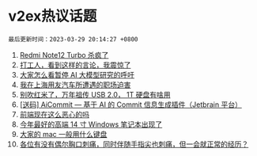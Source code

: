 # v2ex热议话题

`最后更新时间：2023-03-29 20:14:27 +0800`

1. [Redmi Note12 Turbo 杀疯了](https://www.v2ex.com/t/927951)
1. [打工人，看到这样的言论，我震惊了](https://www.v2ex.com/t/928102)
1. [大家怎么看暂停 AI 大模型研究的呼吁](https://www.v2ex.com/t/928150)
1. [我在上海用友汽车所遭遇的职场迫害](https://www.v2ex.com/t/928067)
1. [别吹红米了，万年祖传 USB 2.0， 1T 硬盘有啥用](https://www.v2ex.com/t/928145)
1. [[送码] AiCommit — 基于 AI 的 Commit 信息生成插件（Jetbrain 平台）](https://www.v2ex.com/t/928027)
1. [前端现在这么恶心的吗](https://www.v2ex.com/t/928203)
1. [今年最好的高端 14 寸 Windows 笔记本出现了](https://www.v2ex.com/t/928002)
1. [大家的 mac 一般用什么键盘](https://www.v2ex.com/t/928049)
1. [各位有没有偶尔胸口刺痛，同时伴随手指尖也刺痛，但一会就正常的经历？](https://www.v2ex.com/t/928110)

